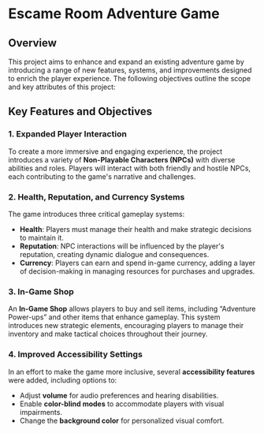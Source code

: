 # Escame Room Adventure Game
 
## Overview
This project aims to enhance and expand an existing adventure game by introducing a range of new features, systems, and improvements designed to enrich the player experience. The following objectives outline the scope and key attributes of this project:

## Key Features and Objectives

### 1. **Expanded Player Interaction**
To create a more immersive and engaging experience, the project introduces a variety of **Non-Playable Characters (NPCs)** with diverse abilities and roles. Players will interact with both friendly and hostile NPCs, each contributing to the game's narrative and challenges.

### 2. **Health, Reputation, and Currency Systems**
The game introduces three critical gameplay systems:
- **Health**: Players must manage their health and make strategic decisions to maintain it.
- **Reputation**: NPC interactions will be influenced by the player's reputation, creating dynamic dialogue and consequences.
- **Currency**: Players can earn and spend in-game currency, adding a layer of decision-making in managing resources for purchases and upgrades.

### 3. **In-Game Shop**
An **In-Game Shop** allows players to buy and sell items, including “Adventure Power-ups” and other items that enhance gameplay. This system introduces new strategic elements, encouraging players to manage their inventory and make tactical choices throughout their journey.

### 4. **Improved Accessibility Settings**
In an effort to make the game more inclusive, several **accessibility features** were added, including options to:
- Adjust **volume** for audio preferences and hearing disabilities.
- Enable **color-blind modes** to accommodate players with visual impairments.
- Change the **background color** for personalized visual comfort.